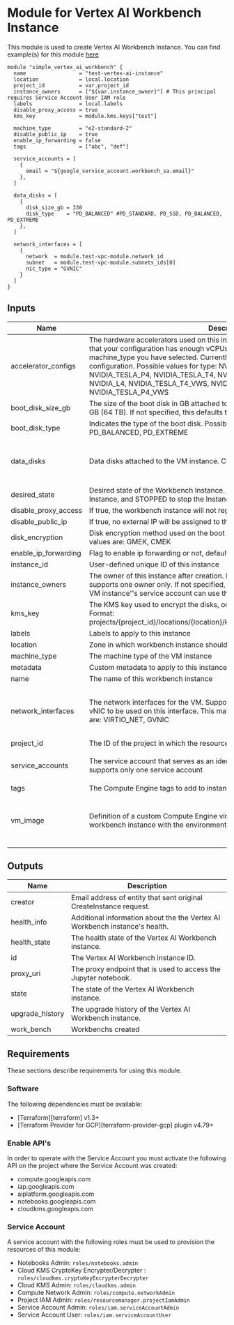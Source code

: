 # Module for Vertex AI Workbench Instance

This module is used to create Vertex AI Workbench Instance. You can find example(s) for this module [here](./examples/)

```hcl
module "simple_vertex_ai_workbench" {
  name                 = "test-vertex-ai-instance"
  location             = local.location
  project_id           = var.project_id
  instance_owners      = ["${var.instance_owner}"] # This principal requires Service Account User IAM role
  labels               = local.labels
  disable_proxy_access = true
  kms_key              = module.kms.keys["test"]

  machine_type         = "e2-standard-2"
  disable_public_ip    = true
  enable_ip_forwarding = false
  tags                 = ["abc", "def"]

  service_accounts = [
    {
      email = "${google_service_account.workbench_sa.email}"
    },
  ]

  data_disks = [
    {
      disk_size_gb = 330
      disk_type    = "PD_BALANCED" #PD_STANDARD, PD_SSD, PD_BALANCED, PD_EXTREME
    },
  ]

  network_interfaces = [
    {
      network  = module.test-vpc-module.network_id
      subnet   = module.test-vpc-module.subnets_ids[0]
      nic_type = "GVNIC"
    }
  ]
}
```

<!-- BEGINNING OF PRE-COMMIT-TERRAFORM DOCS HOOK -->
## Inputs

| Name | Description | Type | Default | Required |
|------|-------------|------|---------|:--------:|
| accelerator\_configs | The hardware accelerators used on this instance. If you use accelerators, make sure that your configuration has enough vCPUs and memory to support the machine\_type you have selected. Currently supports only one accelerator configuration. Possible values for type: NVIDIA\_TESLA\_P100, NVIDIA\_TESLA\_V100, NVIDIA\_TESLA\_P4, NVIDIA\_TESLA\_T4, NVIDIA\_TESLA\_A100, NVIDIA\_A100\_80GB, NVIDIA\_L4, NVIDIA\_TESLA\_T4\_VWS, NVIDIA\_TESLA\_P100\_VWS, NVIDIA\_TESLA\_P4\_VWS | <pre>list(object({<br>    type       = optional(string)<br>    core_count = optional(number)<br>  }))</pre> | `null` | no |
| boot\_disk\_size\_gb | The size of the boot disk in GB attached to this instance, up to a maximum of 64000 GB (64 TB). If not specified, this defaults to the recommended value of 150GB | `number` | `150` | no |
| boot\_disk\_type | Indicates the type of the boot disk. Possible values are: PD\_STANDARD, PD\_SSD, PD\_BALANCED, PD\_EXTREME | `string` | `"PD_BALANCED"` | no |
| data\_disks | Data disks attached to the VM instance. Currently supports only one data disk | <pre>list(object({<br>    disk_size_gb = optional(number, 100)<br>    disk_type    = optional(string, "PD_BALANCED")<br>  }))</pre> | `null` | no |
| desired\_state | Desired state of the Workbench Instance. Set this field to ACTIVE to start the Instance, and STOPPED to stop the Instance | `string` | `null` | no |
| disable\_proxy\_access | If true, the workbench instance will not register with the proxy | `bool` | `true` | no |
| disable\_public\_ip | If true, no external IP will be assigned to this VM instance | `bool` | `true` | no |
| disk\_encryption | Disk encryption method used on the boot and data disks, defaults to GMEK. Possible values are: GMEK, CMEK | `string` | `"CMEK"` | no |
| enable\_ip\_forwarding | Flag to enable ip forwarding or not, default false/off | `bool` | `false` | no |
| instance\_id | User-defined unique ID of this instance | `string` | `null` | no |
| instance\_owners | The owner of this instance after creation. Format: alias@example.com Currently supports one owner only. If not specified, all of the service account users of your VM instance''s service account can use the instance | `list(string)` | `[]` | no |
| kms\_key | The KMS key used to encrypt the disks, only applicable if disk\_encryption is CMEK. Format: projects/{project\_id}/locations/{location}/keyRings/{key\_ring\_id}/cryptoKeys/{key\_id} | `string` | n/a | yes |
| labels | Labels to apply to this instance | `map(string)` | `{}` | no |
| location | Zone in which workbench instance should be created | `string` | n/a | yes |
| machine\_type | The machine type of the VM instance | `string` | `null` | no |
| metadata | Custom metadata to apply to this instance | `map(string)` | `{}` | no |
| name | The name of this workbench instance | `string` | n/a | yes |
| network\_interfaces | The network interfaces for the VM. Supports only one interface. The nic\_type of vNIC to be used on this interface. This may be gVNIC or VirtioNet. Possible values are: VIRTIO\_NET, GVNIC | <pre>list(object({<br>    network  = optional(string)<br>    nic_type = optional(string)<br>    subnet   = optional(string)<br>  }))</pre> | `null` | no |
| project\_id | The ID of the project in which the resource belongs | `string` | n/a | yes |
| service\_accounts | The service account that serves as an identity for the VM instance. Currently supports only one service account | <pre>list(object({<br>    email = optional(string)<br>  }))</pre> | `null` | no |
| tags | The Compute Engine tags to add to instance | `list(string)` | `null` | no |
| vm\_image | Definition of a custom Compute Engine virtual machine image for starting a workbench instance with the environment installed directly on the VM | <pre>object({<br>    family  = optional(string)<br>    name    = optional(string)<br>    project = optional(string)<br>  })</pre> | `null` | no |

## Outputs

| Name | Description |
|------|-------------|
| creator | Email address of entity that sent original CreateInstance request. |
| health\_info | Additional information about the the Vertex AI Workbench instance's health. |
| health\_state | The health state of the Vertex AI Workbench instance. |
| id | The Vertex AI Workbench instance ID. |
| proxy\_uri | The proxy endpoint that is used to access the Jupyter notebook. |
| state | The state of the Vertex AI Workbench instance. |
| upgrade\_history | The upgrade history of the Vertex AI Workbench instance. |
| work\_bench | Workbenchs created |

<!-- END OF PRE-COMMIT-TERRAFORM DOCS HOOK -->


## Requirements

These sections describe requirements for using this module.

### Software

The following dependencies must be available:

- [Terraform][terraform] v1.3+
- [Terraform Provider for GCP][terraform-provider-gcp] plugin v4.79+

### Enable API's
In order to operate with the Service Account you must activate the following API on the project where the Service Account was created:

- compute.googleapis.com
- iap.googleapis.com
- aiplatform.googleapis.com
- notebooks.googleapis.com
- cloudkms.googleapis.com

### Service Account

A service account with the following roles must be used to provision the resources of this module:

- Notebooks Admin: `roles/notebooks.admin`
- Cloud KMS CryptoKey Encrypter/Decrypter : `roles/cloudkms.cryptoKeyEncrypterDecrypter`
- Cloud KMS Admin: `roles/cloudkms.admin`
- Compute Network Admin: `roles/compute.networkAdmin`
- Project IAM Admin: `roles/resourcemanager.projectIamAdmin`
- Service Account Admin: `roles/iam.serviceAccountAdmin`
- Service Account User: `roles/iam.serviceAccountUser`

